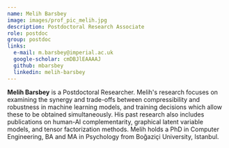 ```yaml
---
name: Melih Barsbey
image: images/prof_pic_melih.jpg
description: Postdoctoral Research Associate
role: postdoc
group: postdoc
links:
  e-mail: m.barsbey@imperial.ac.uk
  google-scholar: cmDBJlEAAAAJ
  github: mbarsbey
  linkedin: melih-barsbey
---
```


<strong>Melih Barsbey</strong> is a Postdoctoral Researcher. Melih's research focuses on examining the synergy and trade-offs between compressibility and robustness in machine learning models, and training decisions which allow these to be obtained simultaneously. His past research also includes publications on human-AI complementarity, graphical latent variable models, and tensor factorization methods. Melih holds a PhD in Computer Engineering, BA and MA in Psychology from Boğaziçi University, Istanbul.
